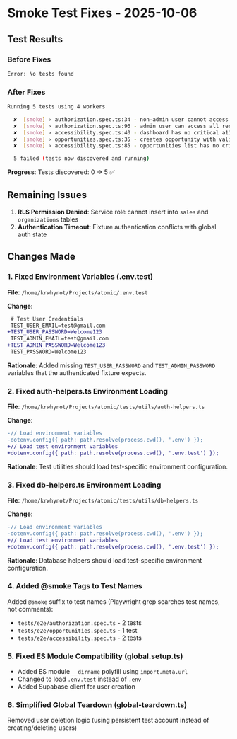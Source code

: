 # Smoke Test Fixes - 2025-10-06

## Test Results

### Before Fixes
```bash
Error: No tests found
```

### After Fixes
```bash
Running 5 tests using 4 workers

  ✘  [smoke] › authorization.spec.ts:34 - non-admin user cannot access sales resource @smoke
  ✘  [smoke] › authorization.spec.ts:96 - admin user can access all resources including sales @smoke
  ✘  [smoke] › accessibility.spec.ts:40 - dashboard has no critical a11y violations @smoke
  ✘  [smoke] › opportunities.spec.ts:35 - creates opportunity with validation @smoke
  ✘  [smoke] › accessibility.spec.ts:85 - opportunities list has no critical a11y violations @smoke

  5 failed (tests now discovered and running)
```

**Progress**: Tests discovered: 0 → 5 ✅

## Remaining Issues

1. **RLS Permission Denied**: Service role cannot insert into `sales` and `organizations` tables
2. **Authentication Timeout**: Fixture authentication conflicts with global auth state

## Changes Made

### 1. Fixed Environment Variables (.env.test)
**File**: `/home/krwhynot/Projects/atomic/.env.test`

**Change**:
```diff
 # Test User Credentials
 TEST_USER_EMAIL=test@gmail.com
+TEST_USER_PASSWORD=Welcome123
 TEST_ADMIN_EMAIL=test@gmail.com
+TEST_ADMIN_PASSWORD=Welcome123
 TEST_PASSWORD=Welcome123
```

**Rationale**: Added missing `TEST_USER_PASSWORD` and `TEST_ADMIN_PASSWORD` variables that the authenticated fixture expects.

### 2. Fixed auth-helpers.ts Environment Loading
**File**: `/home/krwhynot/Projects/atomic/tests/utils/auth-helpers.ts`

**Change**:
```diff
-// Load environment variables
-dotenv.config({ path: path.resolve(process.cwd(), '.env') });
+// Load test environment variables
+dotenv.config({ path: path.resolve(process.cwd(), '.env.test') });
```

**Rationale**: Test utilities should load test-specific environment configuration.

### 3. Fixed db-helpers.ts Environment Loading
**File**: `/home/krwhynot/Projects/atomic/tests/utils/db-helpers.ts`

**Change**:
```diff
-// Load environment variables
-dotenv.config({ path: path.resolve(process.cwd(), '.env') });
+// Load test environment variables
+dotenv.config({ path: path.resolve(process.cwd(), '.env.test') });
```

**Rationale**: Database helpers should load test-specific environment configuration.

### 4. Added @smoke Tags to Test Names

Added `@smoke` suffix to test names (Playwright grep searches test names, not comments):

- `tests/e2e/authorization.spec.ts` - 2 tests
- `tests/e2e/opportunities.spec.ts` - 1 test
- `tests/e2e/accessibility.spec.ts` - 2 tests

### 5. Fixed ES Module Compatibility (global.setup.ts)

- Added ES module `__dirname` polyfill using `import.meta.url`
- Changed to load `.env.test` instead of `.env`
- Added Supabase client for user creation

### 6. Simplified Global Teardown (global-teardown.ts)

Removed user deletion logic (using persistent test account instead of creating/deleting users)
